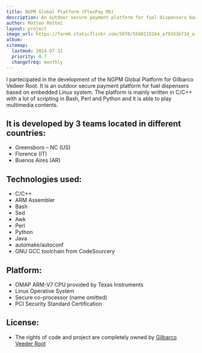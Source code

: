 ```yaml
---
title: NGPM Global Platform (FlexPay M5)
description: An outdoor secure payment platform for fuel dispensers based on embedded Linux system.
author: Matteo Mattei
layout: project
image_url: https://farm6.staticflickr.com/5070/5598115264_a79333bf3d_o.jpg 
album:
sitemap:
  lastmod: 2014-07-31
  priority: 0.7
  changefreq: monthly
---
```


I partecipated in the development of the NGPM Global Platform for Gilbarco Vedeer Root. It is an outdoor secure payment platform for fuel dispensers based on embedded Linux system. The platform is mainly written in C/C++ with a lot of scripting in Bash, Perl and Python and it is able to play multimedia contents.

It is developed by 3 teams located in different countries:
----------------------------------------------------------
 - Greensboro – NC (US)
 - Florence (IT)
 - Buenos Aires (AR)

Technologies used:
------------------
 - C/C++
 - ARM Assembler
 - Bash
 - Sed
 - Awk
 - Perl
 - Python
 - Java
 - automake/autoconf
 - GNU GCC toolchain from CodeSourcery

Platform:
---------
 - OMAP ARM-V7 CPU provided by Texas Instruments
 - Linux Operative System
 - Secure co-processor (name omitted)
 - PCI Security Standard Certification

License:
--------
 - The rights of code and project are completely owned by [Gilbarco Veeder Root](http://www.gilbarco.com)
